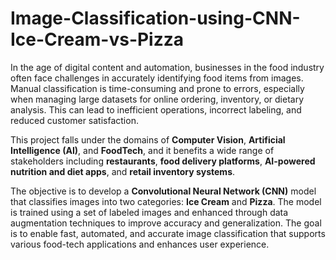 # Image-Classification-using-CNN-Ice-Cream-vs-Pizza

In the age of digital content and automation, businesses in the food industry often face challenges in accurately identifying food items from images. Manual classification is time-consuming and prone to errors, especially when managing large datasets for online ordering, inventory, or dietary analysis. This can lead to inefficient operations, incorrect labeling, and reduced customer satisfaction.

This project falls under the domains of **Computer Vision**, **Artificial Intelligence (AI)**, and **FoodTech**, and it benefits a wide range of stakeholders including **restaurants**, **food delivery platforms**, **AI-powered nutrition and diet apps**, and **retail inventory systems**.

The objective is to develop a **Convolutional Neural Network (CNN)** model that classifies images into two categories: **Ice Cream** and **Pizza**. The model is trained using a set of labeled images and enhanced through data augmentation techniques to improve accuracy and generalization. The goal is to enable fast, automated, and accurate image classification that supports various food-tech applications and enhances user experience.
